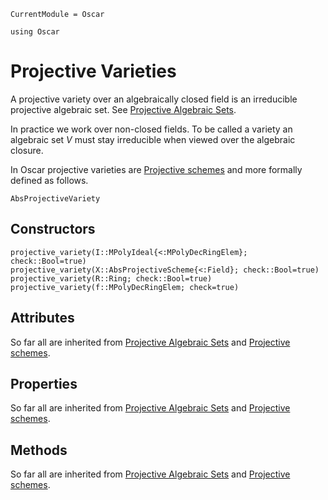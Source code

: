 ```@meta
CurrentModule = Oscar
```

```@setup oscar
using Oscar
```

# Projective Varieties
A projective variety over an algebraically closed field
is an irreducible projective algebraic set. See [Projective Algebraic Sets](@ref).

In practice we work over non-closed fields. To be called a variety
an algebraic set $V$ must stay irreducible when viewed over the algebraic closure.

In Oscar projective varieties are [Projective schemes](@ref) and more formally defined as follows.

```@docs
AbsProjectiveVariety
```

## Constructors
```@docs
projective_variety(I::MPolyIdeal{<:MPolyDecRingElem}; check::Bool=true)
projective_variety(X::AbsProjectiveScheme{<:Field}; check::Bool=true)
projective_variety(R::Ring; check::Bool=true)
projective_variety(f::MPolyDecRingElem; check=true)
```

## Attributes
So far all are inherited from [Projective Algebraic Sets](@ref) and [Projective schemes](@ref).

## Properties
So far all are inherited from [Projective Algebraic Sets](@ref) and [Projective schemes](@ref).

## Methods
So far all are inherited from [Projective Algebraic Sets](@ref) and [Projective schemes](@ref).
